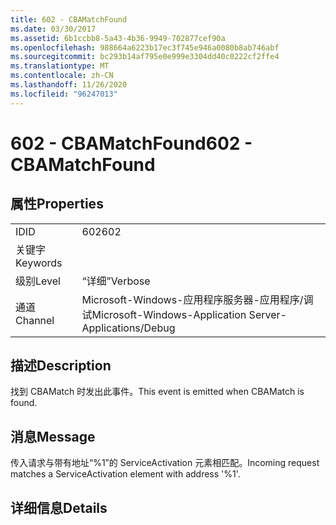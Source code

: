 ```yaml
---
title: 602 - CBAMatchFound
ms.date: 03/30/2017
ms.assetid: 6b1ccbb8-5a43-4b36-9949-702877cef90a
ms.openlocfilehash: 988664a6223b17ec3f745e946a0080b8ab746abf
ms.sourcegitcommit: bc293b14af795e0e999e3304dd40c0222cf2ffe4
ms.translationtype: MT
ms.contentlocale: zh-CN
ms.lasthandoff: 11/26/2020
ms.locfileid: "96247013"
---
```

# <a name="602---cbamatchfound"></a><span data-ttu-id="c8b17-102">602 - CBAMatchFound</span><span class="sxs-lookup"><span data-stu-id="c8b17-102">602 - CBAMatchFound</span></span>

## <a name="properties"></a><span data-ttu-id="c8b17-103">属性</span><span class="sxs-lookup"><span data-stu-id="c8b17-103">Properties</span></span>  
  
|||  
|-|-|  
|<span data-ttu-id="c8b17-104">ID</span><span class="sxs-lookup"><span data-stu-id="c8b17-104">ID</span></span>|<span data-ttu-id="c8b17-105">602</span><span class="sxs-lookup"><span data-stu-id="c8b17-105">602</span></span>|  
|<span data-ttu-id="c8b17-106">关键字</span><span class="sxs-lookup"><span data-stu-id="c8b17-106">Keywords</span></span>||  
|<span data-ttu-id="c8b17-107">级别</span><span class="sxs-lookup"><span data-stu-id="c8b17-107">Level</span></span>|<span data-ttu-id="c8b17-108">“详细”</span><span class="sxs-lookup"><span data-stu-id="c8b17-108">Verbose</span></span>|  
|<span data-ttu-id="c8b17-109">通道</span><span class="sxs-lookup"><span data-stu-id="c8b17-109">Channel</span></span>|<span data-ttu-id="c8b17-110">Microsoft-Windows-应用程序服务器-应用程序/调试</span><span class="sxs-lookup"><span data-stu-id="c8b17-110">Microsoft-Windows-Application Server-Applications/Debug</span></span>|  
  
## <a name="description"></a><span data-ttu-id="c8b17-111">描述</span><span class="sxs-lookup"><span data-stu-id="c8b17-111">Description</span></span>  

 <span data-ttu-id="c8b17-112">找到 CBAMatch 时发出此事件。</span><span class="sxs-lookup"><span data-stu-id="c8b17-112">This event is emitted when CBAMatch is found.</span></span>  
  
## <a name="message"></a><span data-ttu-id="c8b17-113">消息</span><span class="sxs-lookup"><span data-stu-id="c8b17-113">Message</span></span>  

 <span data-ttu-id="c8b17-114">传入请求与带有地址“%1”的 ServiceActivation 元素相匹配。</span><span class="sxs-lookup"><span data-stu-id="c8b17-114">Incoming request matches a ServiceActivation element with address '%1'.</span></span>  
  
## <a name="details"></a><span data-ttu-id="c8b17-115">详细信息</span><span class="sxs-lookup"><span data-stu-id="c8b17-115">Details</span></span>
